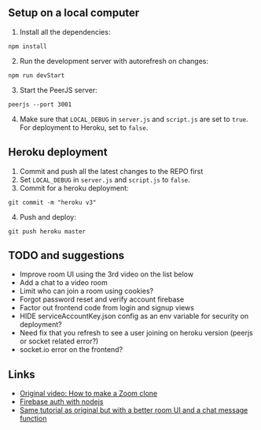 ## Setup on a local computer
1. Install all the dependencies:
```
npm install
```
2. Run the development server with autorefresh on changes:
```
npm run devStart
```
3. Start the PeerJS server:
```
peerjs --port 3001
```
4. Make sure that ```LOCAL_DEBUG``` in ```server.js``` and ```script.js``` are set to ```true```. For deployment to Heroku, set to ```false```.

## Heroku deployment
1. Commit and push all the latest changes to the REPO first
2. Set ```LOCAL_DEBUG``` in ```server.js``` and ```script.js``` to ```false```.
3. Commit for a heroku deployment: 
```
git commit -m "heroku v3"
```
4. Push and deploy:
```
git push heroku master
```


## TODO and suggestions
- Improve room UI using the 3rd video on the list below
- Add a chat to a video room
- Limit who can join a room using cookies?
- Forgot password reset and verify account firebase
- Factor out frontend code from login and signup views
- HIDE serviceAccountKey.json config as an env variable for security on deployment?
- Need fix that you refresh to see a user joining on heroku version (peerjs or socket related error?)
- socket.io error on the frontend?

## Links
- [Original video: How to make a Zoom clone](https://www.youtube.com/watch?v=DvlyzDZDEq4)
- [Firebase auth with nodejs](https://www.youtube.com/watch?v=kX8by4eCyG4)
- [Same tutorial as original but with a better room UI and a chat message function](https://www.youtube.com/watch?v=ZVznzY7EjuY)
